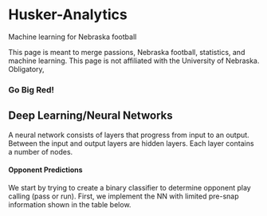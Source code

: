 # Husker-Analytics
Machine learning for Nebraska football

This page is meant to merge passions, Nebraska football, statistics, and machine learning. This page is not affiliated with the University of Nebraska.
Obligatory, 
### Go Big Red!


## Deep Learning/Neural Networks
A neural network consists of layers that progress from input to an output. Between the input and output layers are hidden layers. Each layer contains a number of nodes.


#### Opponent Predictions
We start by trying to create a binary classifier to determine opponent play calling (pass or run). First, we implement the NN with limited pre-snap information shown in the table below. 




